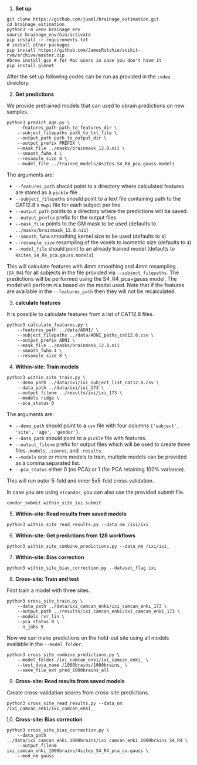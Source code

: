 1.  **Set up**

```
git clone https://github.com/juaml/brainage_estimation.git
cd brainage_estimation
python3 -m venv brainage_env
source brainage_env/bin/activate
pip install -r requirements.txt
# install other packages
pip install https://github.com/JamesRitchie/scikit-rvm/archive/master.zip
#brew install gcc # for Mac users in case you don't have it
pip install glmnet
```

After the set up following codes can be run as provided in the `codes` directory.

2. **Get predictions** 

We provide pretrained models that can used to obrain predictions on new samples.

```
python3 predict_age.py \
    --features_path path_to_features_dir \
    --subject_filepaths path_to_txt_file \            
    --output_path path_to_output_dir \            
    --output_prefix PREFIX \         
    --mask_file ../masks/brainmask_12.8.nii \            
    --smooth_fwhm 4 \
    --resample_size 4 \
    --model_file ../trained_models/4sites.S4_R4_pca.gauss.models
```

The arguments are:
- `--features_path` should point to a directory where calculated features are stored as a `pickle` file.
- `--subject_filepaths` should point to a text file containing path to the CAT12.8's `mwp1` file for each subject per line.
- `--output_path` points to a directory where the predictions will be saved.
- `--output_prefix` prefix for the output files.
- `--mask_file` points to the GM mask to be used (defaults to `../masks/brainmask_12.8.nii`)
- `--smooth_fwhm` smoothing kernel size to be used (defaults to `4`)
- `--resample_size` resampling of the voxels to isometric size (defaults to `4`)
- `--model_file` should point to an already trained model (defaults to `4sites_S4_R4_pca.gauss.models`)
             
This will calculate features with 4mm smoothing and 4mm resampling (`S4_R4`) for all subjects in the file provided via `--subject_filepaths`.
The predictions will be performed using the S4_R4_pca+gauss model.
The model will perform `PCA` based on the model used.
Note that if the features are available in the `--features_path` then they will not be recalculated.

3. **calculate features**
        
It is possible to calculate features from a list of CAT12.8 files.
```
python3 calculate_features.py \
    --features_path ../data/ADNI/ \
    --subject_filepaths ../data/ADNI_paths_cat12.8.csv \
    --output_prefix ADNI \
    --mask_file ../masks/brainmask_12.8.nii
    --smooth_fwhm 4 \
    --resample_size 8 \
```
    
4. **Within-site: Train models**
        
```
python3 within_site_train.py \
    --demo_path ../data/ixi/ixi_subject_list_cat12.8.csv \
    --data_path ../data/ixi/ixi_173 \
    --output_filenm ../results/ixi/ixi_173 \
    --models ridge \
    --pca_status 0
```

The arguments are:
- `--demo_path` should point to a `csv` file with four columns `{'subject', 'site', 'age', 'gender'}`.
- `--data_path` should point to a `pickle` file with features.
- `--output_filenm` prefix for output files which will be used to create three files `.models`, `.scores`, and `.results`.
- `--models` one or more models to train, multiple models can be provided as a comma separated list.
- `--pca_status` either 0 (no PCA) or 1 (for PCA retaining 100% variance). 

This will run outer 5-fold and inner 5x5-fold cross-validation.

In case you are using `HTcondor`, you can also use the provided submit file.

`condor_submit within_site_ixi.submit`


5. **Within-site: Read results from saved models**  
        
`python3 within_site_read_results.py --data_nm /ixi/ixi_`


6. **Within-site: Get predictions from 128 workflows**  
        
`python3 within_site_combine_predictions.py --data_nm /ixi/ixi_`
        
7. **Within-site: Bias correction**
        
`python3 within_site_bias_correction.py --dataset_flag ixi`


8. **Cross-site: Train and test**  
      
First train a model with three sites.
```
python3 cross_site_train.py \
    --data_path ../data/ixi_camcan_enki/ixi_camcan_enki_173 \
    --output_path ../results/ixi_camcan_enki/ixi_camcan_enki_173 \
    --models rvr_lin \
    --pca_status 0 \
    --n_jobs 5
```

Now we can make predictions on the hold-out site using all models available in the `--model_folder`.
```
python3 cross_site_combine_predictions.py \
    --model_folder /ixi_camcan_enki/ixi_camcan_enki_ \
    --test_data_name /1000brains/1000brains_ \
    --save_file_ext pred_1000brains_all
```

9. **Cross-site: Read results from saved models**  
        
Create cross-validation scores from cross-site predictions.
        
`python3 cross_site_read_results.py --data_nm /ixi_camcan_enki/ixi_camcan_enki_`

     
10. **Cross-site: Bias correction**

```
python3 cross_site_bias_correction.py \
    --data_path ../data/ixi_camcan_enki_1000brains/ixi_camcan_enki_1000brains_S4_R4 \
    --output_filenm ixi_camcan_enki_1000brains/4sites_S4_R4_pca_cv.gauss \
    --mod_nm gauss
```
